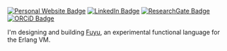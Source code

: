 <a href="https://adamc.io"><img src="https://img.shields.io/badge/Website-7889a3?style=flat" alt="Personal Website Badge" /></a>
<a href="https://www.linkedin.com/in/adam-christiansen/"><img src="https://img.shields.io/badge/LinkedIn-0a66c2?style=flat&logo=linkedin&logoColor=white" alt="LinkedIn Badge" /></a>
<a href="https://www.researchgate.net/profile/Adam-Christiansen"><img src="https://img.shields.io/badge/ResearchGate-00ccbb?style=flat&logo=researchgate&logoColor=white" alt="ResearchGate Badge" /></a>
<a href="https://orcid.org/0009-0009-3154-3140"><img src="https://img.shields.io/badge/ORCID-A6CE39?style=flat&logo=orcid&logoColor=white" alt="ORCiD Badge" /></a>

I'm designing and building [Fuyu][fuyu], an experimental functional language
for the Erlang VM.

[fuyu]: https://github.com/fuyulang/fuyu
